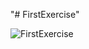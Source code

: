 "# FirstExercise" 

![FirstExercise](https://user-images.githubusercontent.com/54885057/66453460-9bb38580-ea8e-11e9-8e5e-60170e5bdd2a.jpg)
